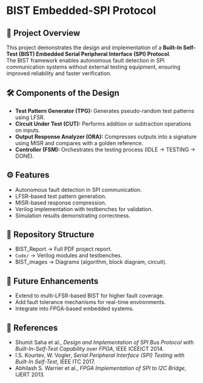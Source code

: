 # BIST Embedded-SPI Protocol

## 📌 Project Overview
This project demonstrates the design and implementation of a **Built-In Self-Test (BIST) Embedded Serial Peripheral Interface (SPI) Protocol**.  
The BIST framework enables autonomous fault detection in SPI communication systems without external testing equipment, ensuring improved reliability and faster verification.

## 🛠 Components of the Design
- **Test Pattern Generator (TPG):** Generates pseudo-random test patterns using LFSR.
- **Circuit Under Test (CUT):** Performs addition or subtraction operations on inputs.
- **Output Response Analyzer (ORA):** Compresses outputs into a signature using MISR and compares with a golden reference.
- **Controller (FSM):** Orchestrates the testing process (IDLE → TESTING → DONE).

## ⚙️ Features
- Autonomous fault detection in SPI communication.
- LFSR-based test pattern generation.
- MISR-based response compression.
- Verilog implementation with testbenches for validation.
- Simulation results demonstrating correctness.

## 📂 Repository Structure
- BIST_Report → Full PDF project report.
- `Code/` → Verilog modules and testbenches.
- BIST_images → Diagrams (algorithm, block diagram, circuit).

## 🚀 Future Enhancements
- Extend to multi-LFSR-based BIST for higher fault coverage.
- Add fault tolerance mechanisms for real-time environments.
- Integrate into FPGA-based embedded systems.

## 📖 References
- Shumit Saha et al., *Design and Implementation of SPI Bus Protocol with Built-In-Self-Test Capability over FPGA*, IEEE ICEEICT 2014.
- I.S. Kourtev, W. Vogler, *Serial Peripheral Interface (SPI) Testing with Built-In Self-Test*, IEEE ITC 2017.
- Abhilash S. Warrier et al., *FPGA Implementation of SPI to I2C Bridge*, IJERT 2013.

